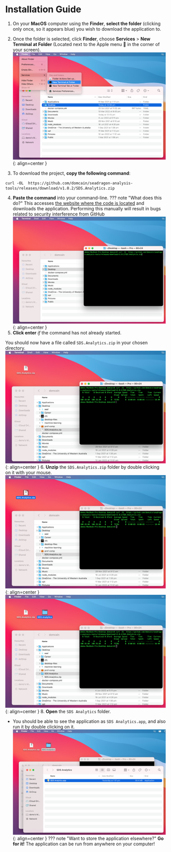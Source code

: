 # Installation Guide
1. On your **MacOS** computer using the **Finder**, **select the folder** (clicking only once, so it appears blue) you wish to download the application to. 
2. Once the folder is selected, click **Finder**, choose **Services** > **New Terminal at Folder** (Located next to the Apple menu  in the corner of your screen).
![Step 2 installation](images/installation-finder-to-terminal.png){: align=center  }

3. To download the project, **copy the following command**:
```
curl -OL  https://github.com/domcain/seadragon-analysis-tools/releases/download/v1.0.2/SDS.Analytics.zip
```
4. **Paste the command** into your command-line. 
??? note "What does this do?"
    This accesses [the website where the code is located](https://github.com/domcain/seadragon-analysis-tools/releases) and downloads the application. Performing this manually will result in bugs related to security interference from GitHub
![Step 4 installation](images/installation-terminal-command.png){: align=center  }
5. **Click enter** *if* the command has not already started.


You should now have a file called `SDS.Analytics.zip` in your chosen directory.
![Step 5 installation](images/installation-download-zip-file.png){: align=center }
6. **Unzip** the `SDS.Analytics.zip` folder by double clicking on it with your mouse.
![Step 6 unzip](images/installation-unzip-1.png){: align=center }
![Step 7 see unzipped folder](images/installation-unzip-2.png){: align=center }
8. **Open** the `SDS Analytics` folder.
    
- You should be able to see the application as `SDS Analytics.app`, and also run it by double clicking on it.
![Step 8 see the application](images/find-application.png){: align=center }
??? note "Want to store the application elsewhere?"
    **Go for it!** The application can be run from anywhere on your computer!
    
